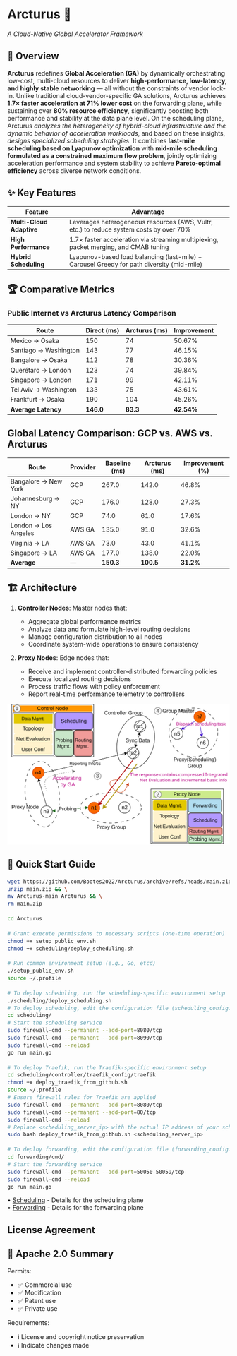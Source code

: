 # Arcturus 🌌  
*A Cloud-Native Global Accelerator Framework*



## 📌 Overview  
**Arcturus** redefines **Global Acceleration (GA)** by dynamically orchestrating low-cost, multi-cloud resources to deliver **high-performance, low-latency, and highly stable networking** — all without the constraints of vendor lock-in. Unlike traditional cloud-vendor-specific GA solutions, Arcturus achieves **1.7× faster acceleration at 71% lower cost** on the forwarding plane, while sustaining over **80% resource efficiency**, significantly boosting both performance and stability at the data plane level. On the scheduling plane, Arcturus *analyzes the heterogeneity of hybrid-cloud infrastructure and the dynamic behavior of acceleration workloads*, and based on these insights, *designs specialized scheduling strategies*. It combines **last-mile scheduling based on Lyapunov optimization** with **mid-mile scheduling formulated as a constrained maximum flow problem**, jointly optimizing acceleration performance and system stability to achieve **Pareto-optimal efficiency** across diverse network conditions.


## ✨ Key Features  
| **Feature**               | **Advantage**                                                                 |
|---------------------------|-------------------------------------------------------------------------------|
| **Multi-Cloud Adaptive**  | Leverages heterogeneous resources (AWS, Vultr, etc.) to reduce system costs by over 70% |
| **High Performance**  | 1.7× faster acceleration via streaming multiplexing, packet merging, and CMAB tuning |
| **Hybrid Scheduling** | Lyapunov-based load balancing (last-mile) + Carousel Greedy for path diversity (mid-mile) |

## 🏆 Comparative Metrics
### Public Internet vs Arcturus Latency Comparison

| Route                      | Direct (ms) | Arcturus (ms) | Improvement |
|----------------------------|-------------|---------------|-------------|
| Mexico → Osaka             | 150         | 74            | 50.67%     |
| Santiago → Washington      | 143         | 77            | 46.15%     |
| Bangalore → Osaka         | 112         | 78            | 30.36%     |
| Querétaro → London        | 123         | 74            | 39.84%     |
| Singapore → London        | 171         | 99            | 42.11%     |
| Tel Aviv → Washington     | 133         | 75            | 43.61%     |
| Frankfurt → Osaka         | 190         | 104           | 45.26%     |
| **Average Latency**          | **146.0**   | **83.3**      | **42.54%** |

## Global Latency Comparison: GCP vs. AWS vs. Arcturus

| Route                  | Provider   | Baseline (ms) | Arcturus (ms) | Improvement (%) |
|------------------------|------------|----------------------|----------------------|-----------------|
| Bangalore → New York   | GCP        | 267.0                | 142.0                | 46.8%          |
| Johannesburg → NY      | GCP        | 176.0                | 128.0                | 27.3%          |
| London → NY            | GCP        | 74.0                 | 61.0                 | 17.6%          |
| London → Los Angeles   | AWS GA     | 135.0                | 91.0                 | 32.6%          |
| Virginia → LA          | AWS GA     | 73.0                 | 43.0                 | 41.1%          |
| Singapore → LA         | AWS GA     | 177.0                | 138.0                | 22.0%          |
| **Average**           | —          | **150.3**            | **100.5**            | **31.2%**   |

## 🏗️ Architecture 
1. **Controller Nodes**: Master nodes that:
   - Aggregate global performance metrics
   - Analyze data and formulate high-level routing decisions
   - Manage configuration distribution to all nodes
   - Coordinate system-wide operations to ensure consistency

2. **Proxy Nodes**: Edge nodes that:
   - Receive and implement controller-distributed forwarding policies
   - Execute localized routing decisions
   - Process traffic flows with policy enforcement
   - Report real-time performance telemetry to controllers

![Scheduling Architecture](scheduling/assets/process.svg)

## 🚀 Quick Start Guide
```bash
wget https://github.com/Bootes2022/Arcturus/archive/refs/heads/main.zip && \
unzip main.zip && \
mv Arcturus-main Arcturus && \
rm main.zip

cd Arcturus

# Grant execute permissions to necessary scripts (one-time operation)
chmod +x setup_public_env.sh
chmod +x scheduling/deploy_scheduling.sh

# Run common environment setup (e.g., Go, etcd)
./setup_public_env.sh
source ~/.profile

# To deploy scheduling, run the scheduling-specific environment setup
./scheduling/deploy_scheduling.sh
# To deploy scheduling, edit the configuration file (scheduling_config.toml)
cd scheduling/
# Start the scheduling service
sudo firewall-cmd --permanent --add-port=8080/tcp
sudo firewall-cmd --permanent --add-port=8090/tcp
sudo firewall-cmd --reload
go run main.go

# To deploy Traefik, run the Traefik-specific environment setup
cd scheduling/controller/traefik_config/traefik
chmod +x deploy_traefik_from_github.sh
source ~/.profile
# Ensure firewall rules for Traefik are applied
sudo firewall-cmd --permanent --add-port=8080/tcp
sudo firewall-cmd --permanent --add-port=80/tcp
sudo firewall-cmd --reload
# Replace <scheduling_server_ip> with the actual IP address of your scheduling server
sudo bash deploy_traefik_from_github.sh <scheduling_server_ip>

# To deploy forwarding, edit the configuration file (forwarding_config.toml)
cd forwarding/cmd/
# Start the forwarding service
sudo firewall-cmd --permanent --add-port=50050-50059/tcp
sudo firewall-cmd --reload
go run main.go

```

• [Scheduling](./scheduling/README.md) - Details for the scheduling plane            
• [Forwarding](./forwarding/README.md) - Details for the forwarding plane

## License Agreement

## 📑 Apache 2.0 Summary
Permits:
- ✅ Commercial use  
- ✅ Modification  
- ✅ Patent use  
- ✅ Private use  

Requirements:
- ℹ️ License and copyright notice preservation  
- ℹ️ Indicate changes made  


